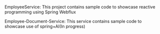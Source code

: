 EmployeeService: This project contains sample code to showcase reactive programming using Spring Webflux


Employee-Document-Service: This service contains sample code to showcase use of spring+AI(In progress)
